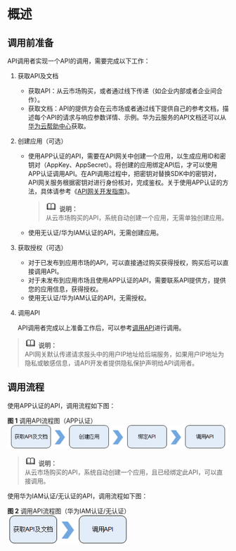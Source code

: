 # 概述<a name="ZH-CN_TOPIC_0085149604"></a>

## 调用前准备<a name="section173921475315"></a>

API调用者实现一个API的调用，需要完成以下工作：

1.  获取API及文档
    -   获取API：从云市场购买，或者通过线下传递（如企业内部或者企业间合作）。
    -   获取文档：API的提供方会在云市场或者通过线下提供自己的参考文档，描述每个API的请求与响应参数详情、示例。华为云服务的API文档还可以从[华为云帮助中心](http://support.huaweicloud.com/index.html)获取。

2.  创建应用（可选）
    -   使用APP认证的API，需要在API网关中创建一个应用，以生成应用ID和密钥对（AppKey、AppSecret）。将创建的应用绑定API后，才可以使用APP认证调用API。在API调用过程中，把密钥对替换SDK中的密钥对，API网关服务根据密钥对进行身份核对，完成鉴权。关于使用APP认证的方法，具体请参考《[API网关开发指南](https://support.huaweicloud.com/devg-apig/apig-zh-dev-180307002.html)》。

        >![](public_sys-resources/icon-note.gif) **说明：**   
        >从云市场购买的API，系统自动创建一个应用，无需单独创建应用。  

    -   使用无认证/华为IAM认证的API，无需创建应用。

3.  获取授权（可选）
    -   对于已发布到应用市场的API，可以直接通过购买获得授权，购买后可以直接调用API。
    -   对于未发布到应用市场且使用APP认证的API，需要联系API提供方，提供您的应用信息，获得授权。
    -   使用无认证/华为IAM认证的API，无需授权。

4.  调用API

    API调用者完成以上准备工作后，可以参考[调用API](调用API.md)进行调用。


>![](public_sys-resources/icon-note.gif) **说明：**   
>API网关默认传递请求报头中的用户IP地址给后端服务，如果用户IP地址为隐私或敏感信息，请API开发者提供隐私保护声明给API调用者。  

## 调用流程<a name="section545910321848"></a>

使用APP认证的API，调用流程如下图：

**图 1**  调用API流程图（APP认证）<a name="fig6885927194112"></a>  
![](figures/调用API流程图（APP认证）.png "调用API流程图（APP认证）")

>![](public_sys-resources/icon-note.gif) **说明：**   
>从云市场购买的API，系统自动创建一个应用，且已经绑定此API，可以直接调用。  

使用华为IAM认证/无认证的API，调用流程如下图：

**图 2**  调用API流程图（华为IAM认证/无认证）<a name="fig10937151154217"></a>  
![](figures/调用API流程图（华为IAM认证-无认证）.png "调用API流程图（华为IAM认证-无认证）")


